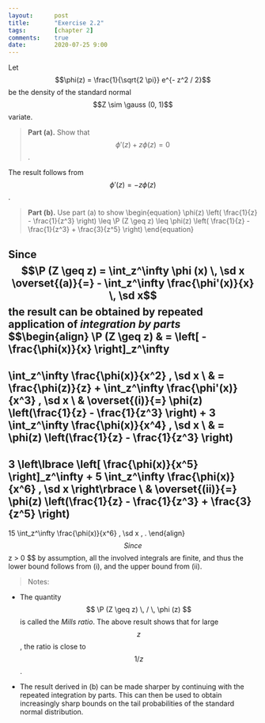 ```yaml
---
layout:      post
title:       "Exercise 2.2"
tags:        [chapter 2]
comments:    true
date:        2020-07-25 9:00
---
```


Let $$\phi(z) = \frac{1}{\sqrt{2 \pi}} e^{- z^2 / 2}$$ be the density of the
standard normal $$Z \sim \gauss (0, 1)$$ variate.

> __Part (a).__
> Show that $$\phi'(z) + z \phi(z) = 0$$.

The result follows from $$\phi' (z) = - z \phi(z)$$.

> __Part (b).__
> Use part (a) to show
> \begin{equation}
>   \phi(z) \left( \frac{1}{z} - \frac{1}{z^3} \right)
>   \leq
>   \P (Z \geq z)
>   \leq
>   \phi(z) \left(
>     \frac{1}{z} - \frac{1}{z^3} + \frac{3}{z^5}
>   \right)
> \end{equation}

Since
$$\P (Z \geq z)
  = \int_z^\infty \phi (x) \, \sd x
  \overset{(a)}{=} - \int_z^\infty \frac{\phi'(x)}{x} \, \sd x$$
the result can be obtained by repeated application of *integration by parts*
$$\begin{align}
  \P (Z \geq z)
  & =
  \left[ - \frac{\phi(x)}{x} \right]_z^\infty
  -
  \int_z^\infty \frac{\phi(x)}{x^2} \, \sd x
  \\
  & =
  \frac{\phi(z)}{z}
  +
  \int_z^\infty \frac{\phi'(x)}{x^3} \, \sd x
  \\
  & \overset{(i)}{=}
  \phi(z) \left(\frac{1}{z} - \frac{1}{z^3} \right)
  +
  3 \int_z^\infty \frac{\phi(x)}{x^4} \, \sd x
  \\
  & =
  \phi(z) \left(\frac{1}{z} - \frac{1}{z^3} \right)
  -
  3 \left\lbrace
     \left[
        \frac{\phi(x)}{x^5}
     \right]_z^\infty
     +
     5
     \int_z^\infty \frac{\phi(x)}{x^6} \, \sd x
  \right\rbrace
  \\
  & \overset{(ii)}{=}
  \phi(z) \left(\frac{1}{z} - \frac{1}{z^3} + \frac{3}{z^5} \right)
  -
  15 \int_z^\infty \frac{\phi(x)}{x^6} \, \sd x
  \, .
\end{align}$$
Since $$ z > 0 $$ by assumption, all the involved integrals are finite, and thus
the lower bound follows from (i), and the upper bound from (ii).

> Notes:

- The quantity $$ \P (Z \geq z) \, / \, \phi (z) $$ is called the
*Mills ratio*. The above result shows that for large $$ z $$, the ratio is
close to $$ 1 / z $$.

- The result derived in (b) can be made sharper by continuing with the repeated
integration by parts. This can then be used to obtain increasingly sharp
bounds on the tail probabilities of the standard normal distribution.
